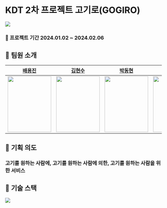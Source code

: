 # KDT 2차 프로젝트 고기로(GOGIRO)

<img src="https://github.com/Baeyongjinn/gogiro2/assets/146905709/3aa4c96c-3b6e-4a44-9faf-573da94b2b63">

### 📅 프로젝트 기간 2024.01.02 ~ 2024.02.06

## 🍖 팀원 소개
|[배용진](https://github.com/Baeyongjinn)|[김현수](https://github.com/oxoxooox248)|[박동현](https://github.com/dongki08)|[문하나](https://github.com/hanadool1)|
|:---:|:---:|:---:|:---:|
|<img src="https://github.com/Baeyongjinn/gogiro2/assets/146905709/a3a57fcb-eafd-4a6a-abae-db2ed1cd8c3d" width="140" height="180">|<img src="https://github.com/Baeyongjinn/gogiro2/assets/146905709/74d0718f-12cf-48dd-83c5-9de1554dde78" width="140" height="180">|<img src="https://github.com/Baeyongjinn/gogiro2/assets/146905709/da393bca-d70b-4c14-81b1-b9d451e9857a" width="140" height="180">|<img src="https://github.com/Baeyongjinn/gogiro2/assets/146905709/3a44087f-b192-4d34-a298-391d5eb48bd0" width="140" height="180">|

## 🍖 기획 의도 
### 고기를 원하는 사람에, 고기를 원하는 사람에 의한, 고기를 원하는 사람을 위한 서비스 <br>

## 🍖 기술 스택
 <img src="https://github.com/Baeyongjinn/gogiro2/assets/146905709/d693f225-dc1d-4114-8fd2-7902a8ee38b6" width="" height=""> <br>
